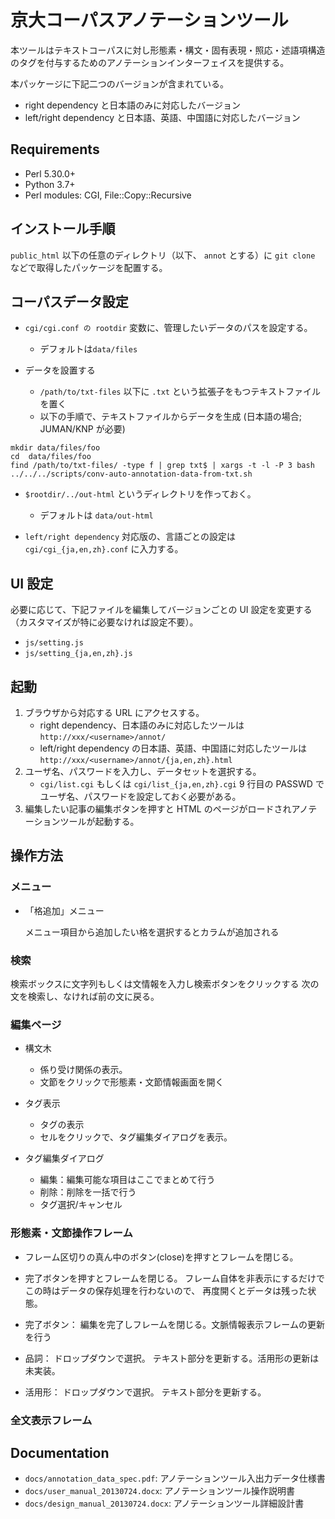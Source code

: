 # 京大コーパスアノテーションツール

本ツールはテキストコーパスに対し形態素・構文・固有表現・照応・述語項構造のタグを付与するためのアノテーションインターフェイスを提供する。

本パッケージに下記二つのバージョンが含まれている。

- right dependency と日本語のみに対応したバージョン
- left/right dependency と日本語、英語、中国語に対応したバージョン

## Requirements

- Perl 5.30.0+
- Python 3.7+
- Perl modules: CGI, File::Copy::Recursive

## インストール手順

`public_html` 以下の任意のディレクトリ（以下、 `annot` とする）に `git clone` などで取得したパッケージを配置する。

## コーパスデータ設定

- `cgi/cgi.conf の rootdir` 変数に、管理したいデータのパスを設定する。

  - デフォルトは`data/files`

- データを設置する
  - `/path/to/txt-files` 以下に `.txt` という拡張子をもつテキストファイルを置く
  - 以下の手順で、テキストファイルからデータを生成 (日本語の場合; JUMAN/KNP が必要)

```shell
mkdir data/files/foo
cd  data/files/foo
find /path/to/txt-files/ -type f | grep txt$ | xargs -t -l -P 3 bash ../../../scripts/conv-auto-annotation-data-from-txt.sh
```

- `$rootdir/../out-html` というディレクトリを作っておく。

  - デフォルトは `data/out-html`

- `left/right dependency` 対応版の、言語ごとの設定は `cgi/cgi_{ja,en,zh}.conf` に入力する。

## UI 設定

必要に応じて、下記ファイルを編集してバージョンごとの UI 設定を変更する（カスタマイズが特に必要なければ設定不要）。

- `js/setting.js`
- `js/setting_{ja,en,zh}.js`

## 起動

1. ブラウザから対応する URL にアクセスする。
   - right dependency、日本語のみに対応したツールは `http://xxx/<username>/annot/`
   - left/right dependency の日本語、英語、中国語に対応したツールは `http://xxx/<username>/annot/{ja,en,zh}.html`
2. ユーザ名、パスワードを入力し、データセットを選択する。
   - `cgi/list.cgi` もしくは `cgi/list_{ja,en,zh}.cgi` 9 行目の PASSWD でユーザ名、パスワードを設定しておく必要がある。
3. 編集したい記事の編集ボタンを押すと HTML のページがロードされアノテーションツールが起動する。

## 操作方法

### メニュー

- 「格追加」メニュー

  メニュー項目から追加したい格を選択するとカラムが追加される

### 検索

検索ボックスに文字列もしくは文情報を入力し検索ボタンをクリックする
次の文を検索し、なければ前の文に戻る。

### 編集ページ

- 構文木

  - 係り受け関係の表示。
  - 文節をクリックで形態素・文節情報画面を開く

- タグ表示

  - タグの表示
  - セルをクリックで、タグ編集ダイアログを表示。

- タグ編集ダイアログ
  - 編集：編集可能な項目はここでまとめて行う
  - 削除：削除を一括で行う
  - タグ選択/キャンセル

### 形態素・文節操作フレーム

- フレーム区切りの真ん中のボタン(close)を押すとフレームを閉じる。
- 完了ボタンを押すとフレームを閉じる。
  フレーム自体を非表示にするだけでこの時はデータの保存処理を行わないので、
  再度開くとデータは残った状態。

- 完了ボタン：
  編集を完了しフレームを閉じる。文脈情報表示フレームの更新を行う

- 品詞：
  ドロップダウンで選択。
  テキスト部分を更新する。活用形の更新は未実装。

- 活用形：
  ドロップダウンで選択。
  テキスト部分を更新する。

### 全文表示フレーム

## Documentation

- `docs/annotation_data_spec.pdf`: アノテーションツール入出力データ仕様書
- `docs/user_manual_20130724.docx`: アノテーションツール操作説明書
- `docs/design_manual_20130724.docx`: アノテーションツール詳細設計書

